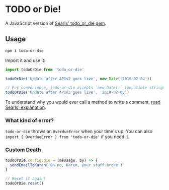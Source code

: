 # TODO or Die!

A JavaScript version of [Searls' todo_or_die gem](https://github.com/searls/todo_or_die).

## Usage

```sh
npm i todo-or-die
```

Import it and use it:

```js
import todoOrDie from 'todo-or-die'

todoOrDie('Update after APIv2 goes live', new Date('2019-02-04'))

// For convenience, todo-or-die accepts `new Date()` compatible strings:
todoOrDie('Update after APIv3 goes live', '2019-02-05')
```

To understand why you would ever call a method to write a comment, [read Searls' explanation](https://github.com/searls/todo_or_die).


### What kind of error?

`todo-or-die` throws an `OverdueError` when your time's up. You can also `import { OverdueError } from 'todo-or-die'` if you need it.


### Custom Death

```js
todoOrDie.config.die = (message, by) => {
  sendEmailToKaren('Oh no, Karen, your stuff broke')
}

// Reset it again!
todoOrDie.reset()
```
